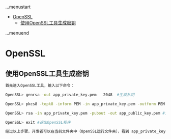 ...menustart

- [OpenSSL](#ee302fd5fd2a7a5a3c19fc5be21f979c)
    - [使用OpenSSL工具生成密钥](#e35855d8b0178ee80e1543aad6d1a5ce)

...menuend


<h2 id="ee302fd5fd2a7a5a3c19fc5be21f979c"></h2>


# OpenSSL


<h2 id="e35855d8b0178ee80e1543aad6d1a5ce"></h2>


## 使用OpenSSL工具生成密钥

```bash
首先进入OpenSSL工具，输入以下命令：

OpenSSL> genrsa -out app_private_key.pem   2048  #生成私钥

OpenSSL> pkcs8 -topk8 -inform PEM -in app_private_key.pem -outform PEM -nocrypt -out app_private_key_pkcs8.pem #Java开发者需要将私钥转换成PKCS8格式

OpenSSL> rsa -in app_private_key.pem -pubout -out app_public_key.pem #生成公钥

OpenSSL> exit #退出OpenSSL程序

经过以上步骤，开发者可以在当前文件夹中（OpenSSL运行文件夹），看到 app_private_key.pem（开发者RSA私钥，非 Java 语言适用）、app_private_key_pkcs8.pem（pkcs8格式开发者RSA私钥，Java语言适用）和app_public_key.pem（开发者RSA公钥）3个文件。
```


